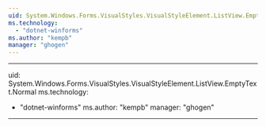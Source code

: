 ```yaml
---
uid: System.Windows.Forms.VisualStyles.VisualStyleElement.ListView.EmptyText
ms.technology: 
  - "dotnet-winforms"
ms.author: "kempb"
manager: "ghogen"
---
```


---
uid: System.Windows.Forms.VisualStyles.VisualStyleElement.ListView.EmptyText.Normal
ms.technology: 
  - "dotnet-winforms"
ms.author: "kempb"
manager: "ghogen"
---
